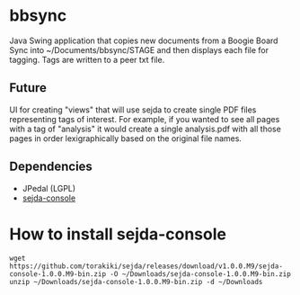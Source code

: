 bbsync
======

Java Swing application that copies new documents from a Boogie Board Sync into ~/Documents/bbsync/STAGE and then
displays each file for tagging.  Tags are written to a peer txt file.

## Future
UI for creating "views" that will use sejda to create single PDF files representing tags of interest.  For example,
if you wanted to see all pages with a tag of "analysis" it would create a single analysis.pdf with all those pages
in order lexigraphically based on the original file names.

## Dependencies

* JPedal (LGPL)
* [sejda-console](http://www.sejda.org/)

# How to install sejda-console
```
wget https://github.com/torakiki/sejda/releases/download/v1.0.0.M9/sejda-console-1.0.0.M9-bin.zip -O ~/Downloads/sejda-console-1.0.0.M9-bin.zip
unzip ~/Downloads/sejda-console-1.0.0.M9-bin.zip -d ~/Downloads
```
